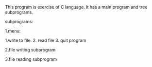 This program is exercise of C language. It has a main program and tree subprograms. 

subprograms:

1.menu:

  1.write to file. 2. read file 3. quit program
  
2.file writing subprogram

3.file reading subprogram
